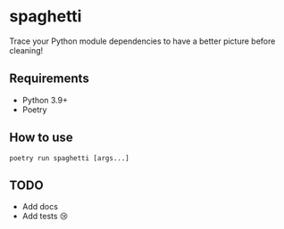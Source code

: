 # spaghetti

Trace your Python module dependencies to have a better picture before cleaning!

## Requirements

- Python 3.9+
- Poetry

## How to use

    poetry run spaghetti [args...]

## TODO

- Add docs
- Add tests :cry: